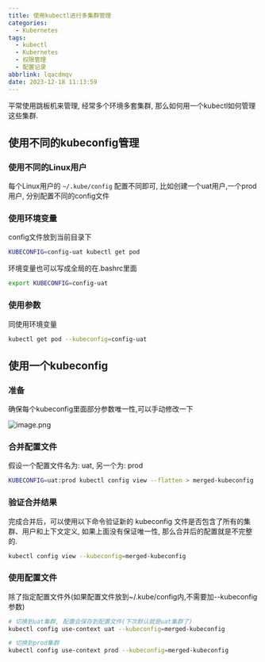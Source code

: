 ```yaml
---
title: 使用kubectl进行多集群管理
categories:
  - Kubernetes
tags:
  - kubectl
  - Kubernetes
  - 权限管理
  - 配置记录
abbrlink: lqacdmqv
date: 2023-12-18 11:13:59
---
```

平常使用跳板机来管理, 经常多个环境多套集群, 那么如何用一个kubectl如何管理这些集群.

## 使用不同的kubeconfig管理

### 使用不同的Linux用户

每个Linux用户的 `~/.kube/config` 配置不同即可, 比如创建一个uat用户,一个prod用户, 分别配置不同的config文件

### 使用环境变量

config文件放到当前目录下
```bash
KUBECONFIG=config-uat kubectl get pod
```
环境变量也可以写成全局的在.bashrc里面

```sh
export KUBECONFIG=config-uat
```

### 使用参数

同使用环境变量
```bash
kubectl get pod --kubeconfig=config-uat
```


## 使用一个kubeconfig

### 准备

确保每个kubeconfig里面部分参数唯一性,可以手动修改一下

![image.png](https://static.zahui.fan/images/202312181126408.png)

### 合并配置文件

假设一个配置文件名为: uat, 另一个为: prod

```bash
KUBECONFIG=uat:prod kubectl config view --flatten > merged-kubeconfig
```

### 验证合并结果

完成合并后，可以使用以下命令验证新的 kubeconfig 文件是否包含了所有的集群、用户和上下文定义, 如果上面没有保证唯一性, 那么合并后的配置就是不完整的.

```bash
kubectl config view --kubeconfig=merged-kubeconfig
```

### 使用配置文件

除了指定配置文件外(如果配置文件放到~/.kube/config内,不需要加--kubeconfig参数)
```bash
# 切换到uat集群, 配置会保存到配置文件(下次默认就是uat集群了)
kubectl config use-context uat --kubeconfig=merged-kubeconfig

# 切换到prod集群
kubectl config use-context prod --kubeconfig=merged-kubeconfig
```
